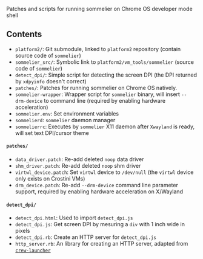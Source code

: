Patches and scripts for running sommelier on Chrome OS developer mode shell

## Contents
- `platform2/`: Git submodule, linked to `platform2` repository (contain source code of `sommelier`)
- `sommelier_src/`: Symbolic link to `platform2/vm_tools/sommelier` (source code of `sommelier`)
- `detect_dpi/`: Simple script for detecting the screen DPI (the DPI returned by `xdpyinfo` doesn't correct)
- `patches/`: Patches for running sommelier on Chrome OS natively.
- `sommelier-wrapper`: Wrapper script for `sommelier` binary, will insert `--drm-device` to command line (required by enabling hardware acceleration)
- `sommelier.env`: Set environment variables
- `sommelierd`: `sommelier` daemon manager
- `sommelierrc`: Executes by `sommelier` X11 daemon after `Xwayland` is ready, will set text DPI/cursor theme

#### `patches/`
- `data_driver.patch`: Re-add deleted `noop` data driver
- `shm_driver.patch`: Re-add deleted `noop` shm driver
- `virtwl_device.patch`: Set `virtwl` device to `/dev/null` (the `virtwl` device only exists on Crostini VMs)
- `drm_device.patch`: Re-add `--drm-device` command line parameter support, required by enabling hardware acceleration on X/Wayland

#### `detect_dpi/`
- `detect_dpi.html`: Used to import `detect_dpi.js`
- `detect_dpi.js`: Get screen DPI by mesuring a `div` with 1 inch wide in pixels
- `detect_dpi.rb`: Create an HTTP server for `detect_dpi.js`
- `http_server.rb`: An library for creating an HTTP server, adapted from [`crew-launcher`](https://github.com/chromebrew/crew-launcher/blob/stable/lib/http_server.rb)
